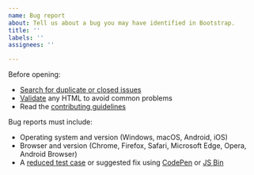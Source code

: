 ```yaml
---
name: Bug report
about: Tell us about a bug you may have identified in Bootstrap.
title: ''
labels: ''
assignees: ''

---
```


Before opening:

- [Search for duplicate or closed issues](https://github.com/coreui/coreui-react/issues?utf8=%E2%9C%93&q=is%3Aissue)
- [Validate](https://html5.validator.nu/) any HTML to avoid common problems
- Read the [contributing guidelines](https://github.com/coreui/coreui-react/blob/main/.github/CONTRIBUTING.md)

Bug reports must include:

- Operating system and version (Windows, macOS, Android, iOS)
- Browser and version (Chrome, Firefox, Safari, Microsoft Edge, Opera, Android Browser)
- A [reduced test case](https://css-tricks.com/reduced-test-cases/) or suggested fix using [CodePen](https://codepen.io/) or [JS Bin](https://jsbin.com/)
